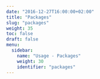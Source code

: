 ```yaml
---
date: "2016-12-27T16:00:00+02:00"
title: "Packages"
slug: "packages"
weight: 35
toc: false
draft: false
menu:
  sidebar:
    name: "Usage - Packages"
    weight: 30
    identifier: "packages"
---
```

